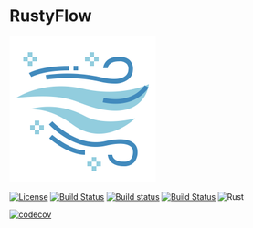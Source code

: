 # RustyFlow

<img src="./medias/logo.png" width=256 height=256 />

[![License](https://img.shields.io/badge/Licence-MIT-blue.svg)](https://github.com/utilForever/RustyFlow/blob/master/LICENSE) [![Build Status](https://travis-ci.com/utilForever/RustyFlow.svg?branch=master)](https://travis-ci.com/utilForever/RustyFlow) [![Build status](https://ci.appveyor.com/api/projects/status/fse0ft9743ux10an/branch/master?svg=true)](https://ci.appveyor.com/project/utilForever/rustyflow/branch/master) [![Build Status](https://dev.azure.com/utilforever/RustyFlow/_apis/build/status/utilForever.RustyFlow?branchName=master)](https://dev.azure.com/utilforever/RustyFlow/_build/latest?definitionId=15&branchName=master) ![Rust](https://github.com/utilForever/RustyFlow/workflows/Rust/badge.svg?branch=master)

[![codecov](https://codecov.io/gh/utilForever/RustyFlow/branch/master/graph/badge.svg)](https://codecov.io/gh/utilForever/RustyFlow)